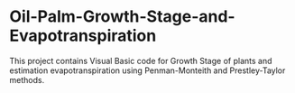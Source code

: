 # Oil-Palm-Growth-Stage-and-Evapotranspiration

This project contains Visual Basic code for Growth Stage of plants and estimation evapotranspiration using Penman-Monteith and Prestley-Taylor methods.

